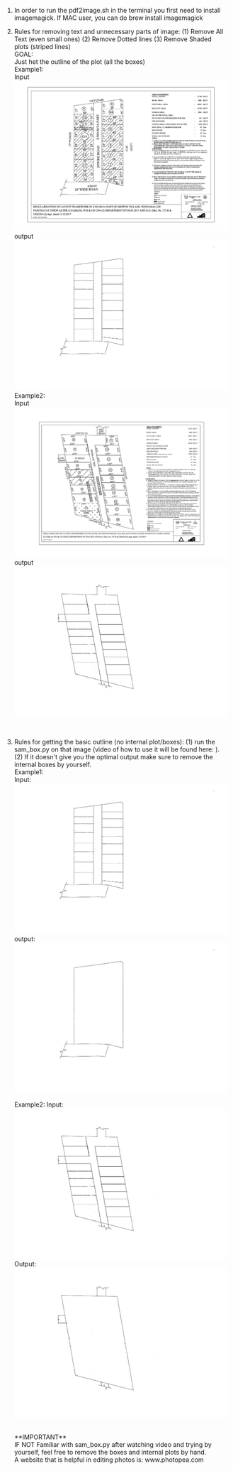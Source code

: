 1. In order to run the pdf2image.sh in the terminal you first need to install imagemagick. If MAC user, you can do brew install imagemagick
   <br/>

2. Rules for removing text and unnecessary parts of image: (1) Remove All Text (even small ones) (2) Remove Dotted lines (3) Remove Shaded plots (striped lines)
   <br/>
   GOAL: <br/>
   Just het the outline of the plot (all the boxes)
   <br/>
   Example1: <br/>
   Input
   ![Input Image](./public/212-2020_text.jpg)
   output
   ![Output Image](./public/212-2020.jpg)
   Example2: <br/>
   Input
   ![Input Image](./public/41-2022_text.jpg)
   output
   ![Output Image](./public/41-2022.jpg)

   <br/>

3. Rules for getting the basic outline (no internal plot/boxes): (1) run the sam_box.py on that image (video of how to use it will be found here: ). (2) If it doesn't give you the optimal output make sure to remove the internal boxes by yourself.
   <br/>
   Example1:
   <br/>
   Input:
   ![Output Image](./public/212-2020.jpg)
   output:
   ![Output Image](./public/212-2020plot.jpg)

   Example2:
   Input:
   ![Input Image](./public/41-2022.jpg)
   Output:
   ![Input Image](./public/41-2022plot.jpg)

   <br/>
   **IMPORTANT**
   <br/>
   IF NOT Familiar with sam_box.py after watching video and trying by yourself, feel free to remove the boxes and internal plots by hand. <br/>
   A website that is helpful in editing photos is: www.photopea.com
